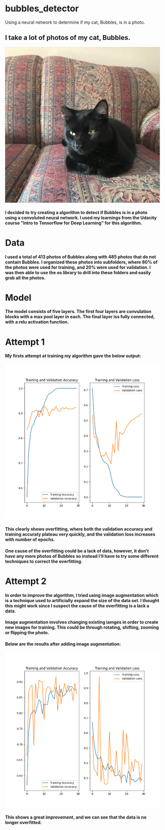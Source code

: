 # bubbles_detector
Using a neural network to determine if my cat, Bubbles, is in a photo.

## I take a lot of photos of my cat, Bubbles. 

![bubbles](bubbles.jpg)

#### I decided to try creating a algorithm to detect if Bubbles is in a photo using a convoluted neural network. I used my learnings from the Udacity course "Intro to Tensorflow for Deep Learning" for this algorithm.

# Data

#### I used a total of 413 photos of Bubbles along with 485 photos that do not contain Bubbles. I organized these photos into subfolders, where 80% of the photos were used for training, and 20% were used for validation. I was then able to use the os library to drill into these folders and easily grab all the photos.

# Model

#### The model consists of five layers. The first four layers are convulation blocks with a max pool layer in each. The final layer iss fully connected, with a relu activation function.

# Attempt 1

#### My firsts attempt at training my algorithm gave the below output:

![attempt1](attempt1.png)

#### This clearly shows overfitting, where both the validation accuracy and training accuraty plateau very quickly, and the validation loss increases with number of epochs. 

#### One cause of the overfitting could be a lack of data, however, it don't have any more photos of Bubbles so instead I'll have to try some different techniques to correct the overfitting.

# Attempt 2

#### In order to improve the algorithm, I tried using image augmentation which is a technique used to artificially expand the size of the data set. I thought this might work since I suspect the cause of the overfitting is a lack a data.

#### Image augmentation involves changing existing iamges in order to create new images for training. This could be through rotating, shifting, zooming or flipping the photo. 

#### Below are the results after adding image augmentation:

![attemp2](attempt2.png)

#### This shows a great improvement, and we can see that the data is no longer overfitted. 









